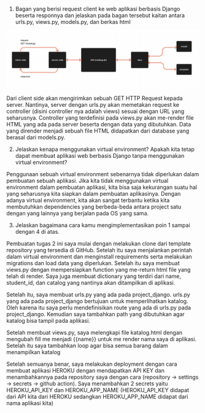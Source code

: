 1. Bagan yang berisi request client ke web aplikasi berbasis Django beserta responnya dan jelaskan pada bagan tersebut kaitan antara urls.py, views.py, models.py, dan berkas html

![pbp](/assets/pbp.jpg)

Dari client side akan mengirimkan sebuah GET HTTP Request kepada server. Nantinya, server dengan urls.py akan memetakan request ke controller (disini controller nya adalah views) sesuai dengan URL yang seharusnya. Controller yang terdefinisi pada views.py akan me-render file HTML yang ada pada server beserta dengan data yang dibutuhkan. Data yang dirender menjadi sebuah file HTML didapatkan dari database yang berasal dari models.py. 

2. Jelaskan kenapa menggunakan virtual environment? Apakah kita tetap dapat membuat aplikasi web berbasis Django tanpa menggunakan virtual environment?

Penggunaan sebuah virtual environment sebenarnya tidak diperlukan dalam pembuatan sebuah aplikasi. Jika kita tidak menggunakan virtual environment dalam pembuatan aplikasi, kita bisa saja kekurangan suatu hal yang seharusnya kita siapkan dalam pembuatan aplikasinya. Dengan adanya virtual environment, kita akan sangat terbantu ketika kita membutuhkan dependencies yang berbeda-beda antara project satu dengan yang lainnya yang berjalan pada OS yang sama. 

3. Jelaskan bagaimana cara kamu mengimplementasikan poin 1 sampai dengan 4 di atas.

Pembuatan tugas 2 ini saya mulai dengan melakukan clone dari template repository yang tersedia di GitHub. Setelah itu saya menjalankan perintah dalam virtual environment dan menginstall requirements serta melakukan migrations dan load data yang diperlukan. Setelah itu saya membuat views.py dengan mempersiapkan function yang me-return html file yang telah di render. Saya juga membuat dictionary yang terdiri dari name, student_id, dan catalog yang nantinya akan ditampilkan di aplikasi.

Setelah itu, saya membuat urls.py yang ada pada project_django. urls.py yang ada pada project_django bertujuan untuk memperlihatkan katalog. Oleh karena itu saya perlu mendefinisikan route yang ada di urls.py pada project_django. Kemudian saya tambahkan path yang dibutuhkan agar katalog bisa tampil pada aplikasi.

Setelah membuat views.py, saya melengkapi file katalog.html dengan mengubah fill me menjadi {{name}} untuk me render nama saya di aplikasi. Setelah itu saya tambahkan loop agar bisa semua barang dalam menampilkan katalog

Setelah semuanya benar, saya melakukan deployment dengan cara membuat aplikasi HEROKU dengan mendapatkan API KEY dan menambahkannya pada repository saya dengan cara (repository -> settings -> secrets -> github action). Saya menambahkan 2 secrets yaitu HEROKU_API_KEY dan HEROKU_APP_NAME (HEROKU_API_KEY didapat dari API kita dari HEROKU sedangkan HEROKU_APP_NAME didapat dari nama aplikasi kita)
